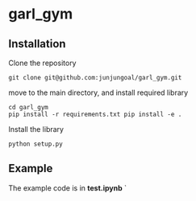 # garl_gym

## Installation

Clone the repository

```
git clone git@github.com:junjungoal/garl_gym.git
```

move to the main directory, and install required library

```
cd garl_gym
pip install -r requirements.txt pip install -e .
`````

Install the library

```
python setup.py
`````

## Example
The example code is in **test.ipynb**
`
